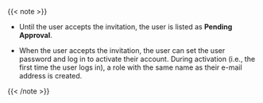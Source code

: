 {{< note >}}
- Until the user accepts the invitation, the user is listed as **Pending
Approval**.

- When the user accepts the invitation, the user can set the user password and
log in to activate their account. During activation (i.e., the first time the
user logs in), a role with the same name as their e-mail address is created.

{{< /note >}}
